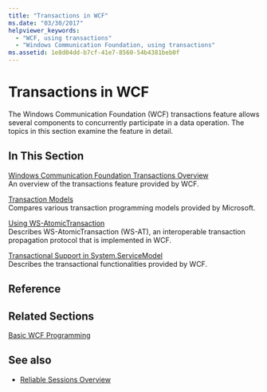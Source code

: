 ```yaml
---
title: "Transactions in WCF"
ms.date: "03/30/2017"
helpviewer_keywords: 
  - "WCF, using transactions"
  - "Windows Communication Foundation, using transactions"
ms.assetid: 1e8d04dd-b7cf-41e7-8560-54b4381beb0f
---
```

# Transactions in WCF
The Windows Communication Foundation (WCF) transactions feature allows several components to concurrently participate in a data operation. The topics in this section examine the feature in detail.  
  
## In This Section  
 [Windows Communication Foundation Transactions Overview](../../../../docs/framework/wcf/feature-details/transactions-overview.md)  
 An overview of the transactions feature provided by WCF.  
  
 [Transaction Models](../../../../docs/framework/wcf/feature-details/transaction-models.md)  
 Compares various transaction programming models provided by Microsoft.  
  
 [Using WS-AtomicTransaction](../../../../docs/framework/wcf/feature-details/using-ws-atomictransaction.md)  
 Describes WS-AtomicTransaction (WS-AT), an interoperable transaction propagation protocol that is implemented in WCF.  
  
 [Transactional Support in System.ServiceModel](../../../../docs/framework/wcf/feature-details/transactional-support-in-system-servicemodel.md)  
 Describes the transactional functionalities provided by WCF.  
  
## Reference  
  
## Related Sections  
 [Basic WCF Programming](../../../../docs/framework/wcf/basic-wcf-programming.md)  
  
## See also
- [Reliable Sessions Overview](../../../../docs/framework/wcf/feature-details/reliable-sessions-overview.md)
